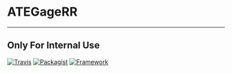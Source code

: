 # ATEGageRR
-----------------
Only For Internal Use
----------------
[![Travis](https://img.shields.io/travis/rust-lang/rust.svg)]()
[![Packagist](https://img.shields.io/badge/Packagist-1.0.0.3-brightgreen.svg)]()
[![Framework](https://img.shields.io/badge/Framework-DotNet4-brightgreen.svg)]()
